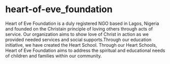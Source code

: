 # heart-of-eve_foundation
Heart of Eve Foundation is a duly registered NGO based in Lagos, Nigeria and founded on the Christain principle of loving others through acts of service. Our organization aims to show love of Christ in action as we provided needed services and social supports.Through our education initiative, we have created the Heart School. Through our Heart Schools, Heart of Eve Foundation aims to address the spiritual and educational needs of children and families within our community.
